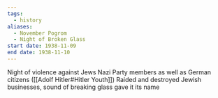 ```yaml
---
tags:
  - history
aliases:
  - November Pogrom
  - Night of Broken Glass
start date: 1938-11-09
end date: 1938-11-10
---
```

Night of violence against Jews
Nazi Party members as well as German citizens ([[Adolf Hitler#Hitler Youth]])
Raided and destroyed Jewish businesses, sound of breaking glass gave it its name
